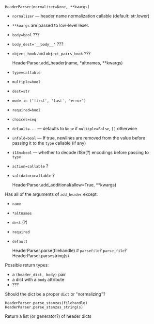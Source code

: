     HeaderParser(normalizer=None, **kwargs)

- `normalizer` — header name normalization callable (default: str.lower)
- `**kwargs` are passed to low-level lexer.

- `body=bool` ???
- `body_dest='__body__'` ???
- `object_hook` and `object_pairs_hook` ???


    HeaderParser.add_header(name, *altnames, **kwargs)

- `type=callable`
- `multiple=bool`
- `dest=str`
- `mode in ('first', 'last', 'error')`
- `required=bool`
- `choices=seq`
- `default=...` — defaults to `None` if `multiple=False`, `[]` otherwise
- `unfold=bool` — If true, newlines are removed from the value before passing
  it to the `type` callable (if any)
- `i18n=bool` — whether to decode i18n(?) encodings before passing to `type`

- `action=callable` ?
- `validator=callable` ?


    HeaderParser.add_additional(allow=True, **kwargs)

Has all of the arguments of `add_header` except:

- `name`
- `*altnames`
- `dest` (?)
- `required`
- `default`


    HeaderParser.parse(filehandle)  # `parsefile`? `parse_file`?
    HeaderParser.parsestring(s)

Possible return types:

- a `(header_dict, body)` pair
- a dict with a `body` attribute
- ???

Should the dict be a proper `dict` or "normalizing"?


    HeaderParser.parse_stanzas(filehandle)
    HeaderParser.parse_stanzas_string(s)

Return a list (or generator?) of header dicts
